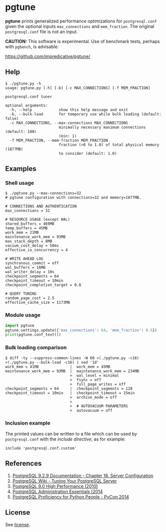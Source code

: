 # pgtune

**pgtune** prints generalized performance optimizations for `postgresql.conf` given the optional inputs `max_connections` and `mem_fraction`. The original `postgresql.conf` file is not an input.

**CAUTION:** This software is experimental. Use of benchmark tests, perhaps with `pgbench`, is advisable.

https://github.com/impredicative/pgtune/

## Help
```
$ ./pgtune.py -h
usage: pgtune.py [-h] [-b] [-c MAX_CONNECTIONS] [-f MEM_FRACTION]

postgresql.conf tuner

optional arguments:
  -h, --help            show this help message and exit
  -b, --bulk-load       for temporary use while bulk loading (default: false)
  -c MAX_CONNECTIONS, --max-connections MAX_CONNECTIONS
                        minimally necessary maximum connections (default: 100)
                        (min: 1)
  -f MEM_FRACTION, --mem-fraction MEM_FRACTION
                        fraction (>0 to 1.0) of total physical memory (1877MB)
                        to consider (default: 1.0)
```

## Examples
### Shell usage
```
$ ./pgtune.py --max-connections=32
# pgtune configuration with connections=32 and memory=1877MB.

# CONNECTIONS AND AUTHENTICATION
max_connections = 32

# RESOURCE USAGE (except WAL)
shared_buffers = 469MB
temp_buffers = 45MB
work_mem = 21MB
maintenance_work_mem = 93MB
max_stack_depth = 8MB
vacuum_cost_delay = 50ms
effective_io_concurrency = 4

# WRITE AHEAD LOG
synchronous_commit = off
wal_buffers = 16MB
wal_writer_delay = 10s
checkpoint_segments = 64
checkpoint_timeout = 10min
checkpoint_completion_target = 0.8

# QUERY TUNING
random_page_cost = 2.5
effective_cache_size = 1173MB
```

### Module usage
```python
import pgtune
pgtune.settings.update({'max_connections': 64, 'mem_fraction': 0.5})
print(pgtune.conf_text())
```

### Bulk loading comparison
```
$ diff -ty --suppress-common-lines -W 60 <(./pgtune.py -c16) <(./pgtune.py --bulk-load -c16) | sed '1d'
work_mem = 41MB              |  work_mem = 45MB
maintenance_work_mem = 93MB  |  maintenance_work_mem = 234MB
                             >  wal_level = minimal
                             >  fsync = off
                             >  full_page_writes = off
checkpoint_segments = 64     |  checkpoint_segments = 128
checkpoint_timeout = 10min   |  checkpoint_timeout = 15min
                             >  archive_mode = off
                             >
                             >  # AUTOVACUUM PARAMETERS
                             >  autovacuum = off
```

### Inclusion example
The printed values can be written to a file which can be used by `postgresql.conf` with the *include directive*, as for example:

`include 'postgresql.conf.custom'`

## References
1. [PostgreSQL 9.2.9 Documentation - Chapter 18. Server Configuration](http://www.postgresql.org/docs/9.2/static/runtime-config.html)
2. [PostgreSQL Wiki - Tuning Your PostgreSQL Server](http://wiki.postgresql.org/wiki/Tuning_Your_PostgreSQL_Server)
3. [PostgreSQL 9.0 High Performance (2010)](http://www.amazon.com/PostgreSQL-High-Performance-Gregory-Smith/dp/184951030X)
4. [PostgreSQL Administration Essentials (2014](http://www.amazon.com/PostgreSQL-Administration-Essentials-Hans-Jurgen-Schonig/dp/1783988983/)
5. [PostgreSQL Proficiency for Python People - PyCon 2014](https://www.youtube.com/watch?v=0uCxLCmzaG4)


## License

See [license](LICENSE).
